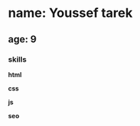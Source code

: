 <meta charset="UTF-8">

  <meta name="keywords" content="youssef">
  <meta name="author" content="youssef tarek">
  <meta name="viewport" content="width=device-width, initial-scale=1.0">
  <meta name="theme-color">
  
# name: Youssef tarek

## age: 9

### skills

**html**

**css**

**js**

**seo**
